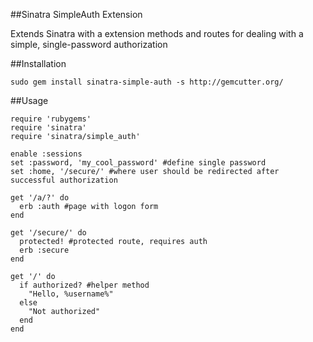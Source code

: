 ##Sinatra SimpleAuth Extension

Extends Sinatra with a extension methods and routes for dealing with a simple, single-password authorization

##Installation

    sudo gem install sinatra-simple-auth -s http://gemcutter.org/

##Usage

    require 'rubygems'
    require 'sinatra'
    require 'sinatra/simple_auth'

    enable :sessions
    set :password, 'my_cool_password' #define single password
    set :home, '/secure/' #where user should be redirected after successful authorization

    get '/a/?' do
      erb :auth #page with logon form
    end

    get '/secure/' do
      protected! #protected route, requires auth
      erb :secure
    end

    get '/' do
      if authorized? #helper method
        "Hello, %username%"
      else
        "Not authorized"
      end
    end
